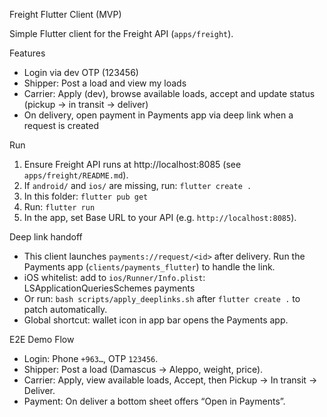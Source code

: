 Freight Flutter Client (MVP)

Simple Flutter client for the Freight API (`apps/freight`).

Features
- Login via dev OTP (123456)
- Shipper: Post a load and view my loads
- Carrier: Apply (dev), browse available loads, accept and update status (pickup → in transit → deliver)
- On delivery, open payment in Payments app via deep link when a request is created

Run
1) Ensure Freight API runs at http://localhost:8085 (see `apps/freight/README.md`).
2) If `android/` and `ios/` are missing, run: `flutter create .`
3) In this folder: `flutter pub get`
4) Run: `flutter run`
5) In the app, set Base URL to your API (e.g. `http://localhost:8085`).

Deep link handoff
- This client launches `payments://request/<id>` after delivery. Run the Payments app (`clients/payments_flutter`) to handle the link.
- iOS whitelist: add to `ios/Runner/Info.plist`:
  <key>LSApplicationQueriesSchemes</key>
  <array>
    <string>payments</string>
  </array>
- Or run: `bash scripts/apply_deeplinks.sh` after `flutter create .` to patch automatically.
 - Global shortcut: wallet icon in app bar opens the Payments app.

E2E Demo Flow
- Login: Phone `+963…`, OTP `123456`.
- Shipper: Post a load (Damascus → Aleppo, weight, price).
- Carrier: Apply, view available loads, Accept, then Pickup → In transit → Deliver.
- Payment: On deliver a bottom sheet offers “Open in Payments”.
